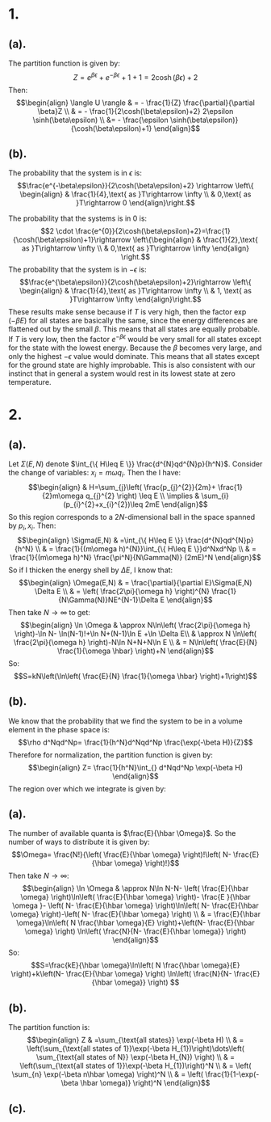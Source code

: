 # 1.
## (a).
The partition function is given by:
$$Z=e^{\beta\epsilon}+e^{-\beta\epsilon}+1+1=2\cosh(\beta\epsilon)+2$$
Then:
$$\begin{align}
\langle U \rangle & = - \frac{1}{Z} \frac{\partial}{\partial \beta}Z \\
 & = - \frac{1}{2\cosh(\beta\epsilon)+2} 2\epsilon \sinh(\beta\epsilon) \\
 &= - \frac{\epsilon \sinh(\beta\epsilon)}{\cosh(\beta\epsilon)+1}
\end{align}$$
## (b).
The probability that the system is in $\epsilon$ is:
$$\frac{e^{-\beta\epsilon}}{2\cosh(\beta\epsilon)+2} \rightarrow \left\{ \begin{align}
 & \frac{1}{4},\text{ as }T\rightarrow \infty \\
 & 0,\text{ as }T\rightarrow 0
\end{align}\right.$$

The probability that the systems is in $0$ is:
$$2 \cdot \frac{e^{0}}{2\cosh(\beta\epsilon)+2}=\frac{1}{\cosh(\beta\epsilon)+1}\rightarrow \left\{\begin{align}
 & \frac{1}{2},\text{ as }T\rightarrow \infty \\
 & 0,\text{ as }T\rightarrow \infty
\end{align} \right.$$
The probability that the system is in $-\epsilon$ is:
$$\frac{e^{\beta\epsilon}}{2\cosh(\beta\epsilon)+2}\rightarrow \left\{ \begin{align}
 & \frac{1}{4},\text{ as }T\rightarrow \infty \\
 & 1, \text{ as }T\rightarrow \infty
\end{align}\right.$$
These results make sense because if $T$ is very high, then the factor $\exp(-\beta E)$ for all states are basically the same, since the energy differences are flattened out by the small $\beta$. This means that all states are equally probable. If $T$ is very low, then the factor $e^{-\beta\epsilon}$ would be very small for all states except for the state with the lowest energy. Because the $\beta$ becomes very large, and only the highest $-\epsilon$ value would dominate.  This means that all states except for the ground state are highly  improbable. This is also consistent with our instinct that in general a system would rest in its lowest state at zero temperature. 

# 2.
## (a).
Let $\Sigma(E,N)$ denote $\int_{\{ H\leq E \}} \frac{d^{N}qd^{N}p}{h^N}$. Consider the change of variables: $x_{i}=m\omega q_{i}$. Then the I have:
$$\begin{align}
 & H=\sum_{j}\left(  \frac{p_{j}^{2}}{2m}+ \frac{1}{2}m\omega q_{j}^{2} \right) \leq E \\
\implies & \sum_{i}(p_{i}^{2}+x_{i}^{2})\leq 2mE 
\end{align}$$
So this region corresponds to a $2N$-dimensional ball in the space spanned by $p_{i},x_{i}$. Then:
$$\begin{align}
\Sigma(E,N) & =\int_{\{ H\leq E \}} \frac{d^{N}qd^{N}p}{h^N} \\
 & = \frac{1}{(m\omega h)^{N}}\int_{\{ H\leq E \}}d^Nxd^Np \\
 & = \frac{1}{(m\omega h)^N} \frac{\pi^N}{N\Gamma(N)} (2mE)^N 
\end{align}$$
So if I thicken the energy shell by $\Delta E$, I know that:
$$\begin{align}
\Omega(E,N) & = \frac{\partial}{\partial E}\Sigma(E,N) \Delta E \\
 & = \left(  \frac{2\pi}{\omega h} \right)^{N} \frac{1}{N\Gamma(N)}NE^{N-1}\Delta E
\end{align}$$
Then take $N\rightarrow \infty$ to get:
$$\begin{align}
\ln \Omega & \approx N\ln\left(  \frac{2\pi}{\omega h} \right)-\ln N- \ln(N-1)!+\ln N+(N-1)\ln E +\ln \Delta E\\
 & \approx N \ln\left(  \frac{2\pi}{\omega h} \right)-N\ln N+N+N\ln E \\
 & = N\ln\left(  \frac{E}{N} \frac{1}{\omega \hbar} \right)+N
\end{align}$$
So:
$$S=kN\left(\ln\left(  \frac{E}{N} \frac{1}{\omega \hbar} \right)+1\right)$$

## (b).
We know that the probability that we find the system to be in a volume element in the phase space is:
$$\rho d^Nqd^Np= \frac{1}{h^N}d^Nqd^Np \frac{\exp(-\beta H)}{Z}$$
Therefore for normalization, the partition function is given by:
$$\begin{align}
Z= \frac{1}{h^N}\int_{} d^Nqd^Np  \exp(-\beta H)
\end{align}$$
The region over which we integrate is given by:
$$$$






## (a).
The number of available quanta is $\frac{E}{\hbar \Omega}$. So the number of ways to distribute it is given by:
$$\Omega= \frac{N!}{\left(  \frac{E}{\hbar \omega} \right)!\left(  N- \frac{E}{\hbar \omega} \right)!}$$
Then take $N\rightarrow \infty$:
$$\begin{align}
\ln \Omega & \approx N\ln N-N- \left(  \frac{E}{\hbar \omega} \right)\ln\left(  \frac{E}{\hbar \omega} \right)- \frac{E }{\hbar \omega }- \left( N- \frac{E}{\hbar \omega} \right)\ln\left( N- \frac{E}{\hbar \omega} \right)-\left( N- \frac{E}{\hbar \omega} \right) \\
 & = \frac{E}{\hbar \omega}\ln\left( N \frac{\hbar \omega}{E} \right)+\left(N- \frac{E}{\hbar \omega} \right) \ln\left(  \frac{N}{N- \frac{E}{\hbar \omega}} \right)
\end{align}$$
So:
$$S=\frac{kE}{\hbar \omega}\ln\left( N \frac{\hbar \omega}{E} \right)+k\left(N- \frac{E}{\hbar \omega} \right) \ln\left(  \frac{N}{N- \frac{E}{\hbar \omega}} \right) $$
## (b).
The partition function is:
$$\begin{align}
Z & =\sum_{\text{all states}} \exp(-\beta H) \\
 & =  \left(\sum_{\text{all states of 1}}\exp(-\beta H_{1})\right)\dots\left( \sum_{\text{all states of N}} \exp(-\beta H_{N}) \right) \\
 & = \left(\sum_{\text{all states of 1}}\exp(-\beta H_{1})\right)^N \\
 & = \left( \sum_{n} \exp(-\beta n\hbar \omega) \right)^N \\
 & = \left(  \frac{1}{1-\exp(-\beta \hbar \omega)} \right)^N
\end{align}$$
## (c).



